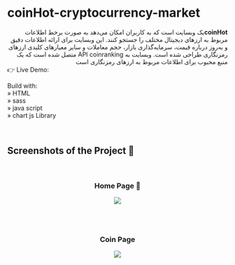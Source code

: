 # coinHot-cryptocurrency-market
<div dir='rtl'><strong >coinHot</strong>یک وبسایت است که به کاربران امکان می‌دهد به صورت برخط اطلاعات مربوط به ارزهای دیجیتال مختلف را جستجو کنند. این وبسایت برای ارائه اطلاعات دقیق و به‌روز درباره قیمت، سرمایه‌گذاری بازار، حجم معاملات و سایر معیارهای کلیدی ارزهای رمزنگاری طراحی شده است. وبسایت به API coinranking متصل شده است که یک منبع محبوب برای اطلاعات مربوط به ارزهای رمزنگاری است </div>
👉 Live Demo: <a href='https://safardost-hosein.github.io/cryptocurrency-market/'></a><br>  


Build with:<br>
» HTML<br>
» sass<br>
» java script<br>
» chart js Library

<br>

<h2>Screenshots of the Project 📸</h2>
<br>
<h3 align='center'>Home Page 🏡</h3>

<div align='center'>
<img src='https://github.com/safardost-hosein/cryptocurrency-market/assets/134488087/3cd3d72e-832c-4af2-95ac-da8c728423ac'/>

</div>

<br><br>

<h3 align='center'>Coin Page </h3>

<div align='center'>
<img src='https://github.com/safardost-hosein/cryptocurrency-market/assets/134488087/528afe4e-cad8-433a-aaf2-3461c415e794'/>
</div>



 

	
